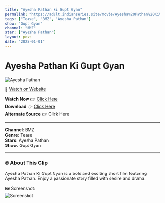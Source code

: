```yaml
---
title: "Ayesha Pathan Ki Gupt Gyan"
permalink: "https://adult.indianseries.site/movie/Ayesha%20Pathan%20Ki%20Gupt%20Gyan"
tags: ["Tease", "BMZ", "Ayesha Pathan"]
show: "Gupt Gyan"
channel: "BMZ"
star: ["Ayesha Pathan"]
layout: post
date: "2025-01-01"
---
```


# Ayesha Pathan Ki Gupt Gyan

![Ayesha Pathan](https://shorts.desisins.com/wp-content/uploads/2024/03/Ayesha-Pathan-Gupt-Gyan-BMZ-DesiSins.com_.jpg)

🔗 [Watch on Website](https://adult.indianseries.site/movie/Ayesha%20Pathan%20Ki%20Gupt%20Gyan)

**Watch Now** 👉 [Click Here](https://adult.indianseries.site/movie/Ayesha%20Pathan%20Ki%20Gupt%20Gyan)  
**Download** 👉 [Click Here](https://adult.indianseries.site/movie/Ayesha%20Pathan%20Ki%20Gupt%20Gyan)  
**Alternate Source** 👉 [Click Here](https://adult.indianseries.site/movie/Ayesha%20Pathan%20Ki%20Gupt%20Gyan)

---

**Channel**: BMZ  
**Genre**: Tease  
**Stars**: Ayesha Pathan  
**Show**: Gupt Gyan

---

### 🔥 About This Clip

Ayesha Pathan Ki Gupt Gyan is a bold and exciting short film featuring Ayesha Pathan. Enjoy a passionate story filled with desire and drama.
 
🖼️ Screenshot:  
![Screenshot](https://shorts.desisins.com/wp-content/uploads/2024/03/Ayesha-Pathan-Gupt-Gyan-BMZ-DesiSins.com_.jpg)
